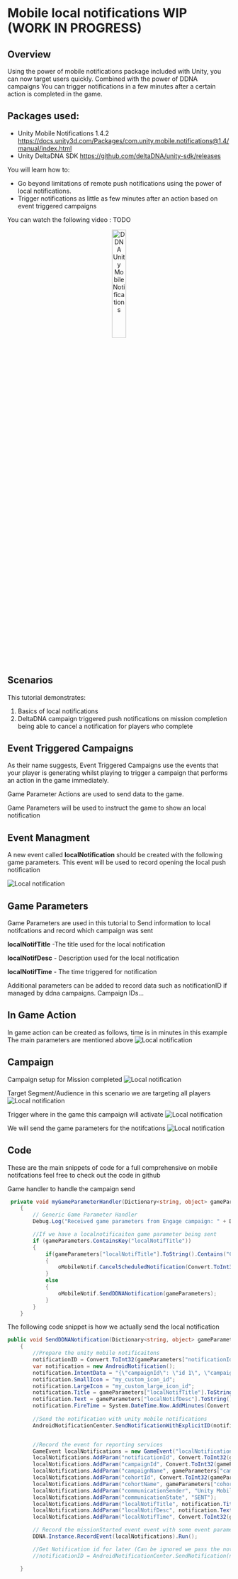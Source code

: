 # Mobile local notifications WIP (WORK IN PROGRESS)

## Overview
Using the power of mobile notifications package included with Unity, you can now target users quickly. Combined with the power of DDNA campaigns
You can trigger notifications in a few minutes after a certain action is completed in the game.

## Packages used:
- Unity Mobile Notifications 1.4.2
https://docs.unity3d.com/Packages/com.unity.mobile.notifications@1.4/manual/index.html
- Unity DeltaDNA SDK
https://github.com/deltaDNA/unity-sdk/releases

You will learn how to: 

- Go beyond limitations of remote push notifications using the power of local notifications.
- Trigger notifications as little as few minutes after an action based on event triggered campaigns

You can watch the following video : TODO

<div align="center">
      <a href="https://www.youtube.com/watch?v=cpcmpwYe1Jk">
     <img 
      src="Images\game.png" 
      alt="DDNA Unity Mobile Notifications" 
      style="width:25%;">
      </a>
</div>

    
## Scenarios
This tutorial demonstrates:
1) Basics of local notifications
2) DeltaDNA campaign triggered push notifications on mission completion being able to cancel a notification for players who complete 

## Event Triggered Campaigns
As their name suggests, Event Triggered Campaigns use the events that your player is generating whilst playing to trigger a campaign that performs an action in the game immediately. 

Game Parameter Actions are used to send data to the game.

Game Parameters will be used to instruct the game to show an local notification

## Event Managment
A new event called **localNotification** should be created with the following game parameters. This event will be used to record opening the local push notification

![Local notification](Images\localnotificationevent.png)

## Game Parameters

Game Parameters are used in this tutorial to Send information to local notifcations and record which campaign was sent

**localNotifTitle** -The title used for the local notification

**localNotifDesc** - Description used for the local notification

**localNotifTime** - The time triggered for notification

Additional parameters can be added to record data such as notificationID if managed by ddna campaigns. Campaign IDs...


## In Game Action
In game action can be created as follows, time is in minutes in this example
The main parameters are mentioned above
![Local notification](Images\localnotificationaction.png)

## Campaign 
Campaign setup for Mission completed
![Local notification](Images\camp1.png)

Target Segment/Audience in this scenario we are targeting all players
![Local notification](Images\camp2.png)

Trigger where in the game this campaign will activate
![Local notification](Images\camp3.png)

We will send the game parameters for the notifcations
![Local notification](Images\camp4.png)


## Code
These are the main snippets of code for a full comprehensive on mobile notifcations feel free to check out the code in github

Game handler to handle the campaign send
```csharp
 private void myGameParameterHandler(Dictionary<string, object> gameParameters)
    {
        // Generic Game Parameter Handler
        Debug.Log("Received game parameters from Engage campaign: " + DeltaDNA.MiniJSON.Json.Serialize(gameParameters));

        //If we have a localnotificaiton game parameter being sent
        if (gameParameters.ContainsKey("localNotifTitle"))
        {
            if(gameParameters["localNotifTitle"].ToString().Contains("CANCEL"))
            {
                oMobileNotif.CancelScheduledNotification(Convert.ToInt32(gameParameters["notificationId"]));
            }
            else
            {
                oMobileNotif.SendDDNANotification(gameParameters);
            }
        }
    }
```

The following code snippet is how we actually send the local notification
```csharp
public void SendDDNANotification(Dictionary<string, object> gameParameters)
    {
        //Prepare the unity mobile notificaitons
        notificationID = Convert.ToInt32(gameParameters["notificationId"]); //SET notification Id else comment this line to let the packagage generate one
        var notification = new AndroidNotification();
        notification.IntentData = "{\"campaignId\": \"id 1\", \"campaignName\": \"name\",\"notificationId\": \"id 1\",}";
        notification.SmallIcon = "my_custom_icon_id";
        notification.LargeIcon = "my_custom_large_icon_id";
        notification.Title = gameParameters["localNotifTitle"].ToString();
        notification.Text = gameParameters["localNotifDesc"].ToString();
        notification.FireTime = System.DateTime.Now.AddMinutes(Convert.ToDouble(gameParameters["localNotifTime"])); // Time in minutes
       
        //Send the notification with unity mobile notifications
        AndroidNotificationCenter.SendNotificationWithExplicitID(notification, "channel_id", notificationID);


        //Record the event for reporting services
        GameEvent localNotifications = new GameEvent("localNotifications");
        localNotifications.AddParam("notificationId", Convert.ToInt32(gameParameters["notificationId"]));
        localNotifications.AddParam("campaignId", Convert.ToInt32(gameParameters["campaignId"]));
        localNotifications.AddParam("campaignName", gameParameters["campaignName"].ToString());
        localNotifications.AddParam("cohortId", Convert.ToInt32(gameParameters["cohortId"]));
        localNotifications.AddParam("cohortName", gameParameters["cohortName"].ToString());
        localNotifications.AddParam("communicationSender", "Unity Mobile Notifications");
        localNotifications.AddParam("communicationState", "SENT");
        localNotifications.AddParam("localNotifTitle", notification.Title);
        localNotifications.AddParam("localNotifDesc", notification.Text);
        localNotifications.AddParam("localNotifTime", Convert.ToInt32(gameParameters["localNotifTime"])); 

        // Record the missionStarted event event with some event parameters. 
        DDNA.Instance.RecordEvent(localNotifications).Run();

        //Get Notification id for later (Can be ignored we pass the notificaitonid with DDNA campaign game parameters)
        //notificationID = AndroidNotificationCenter.SendNotification(notification, "channel_id");

    }
```

